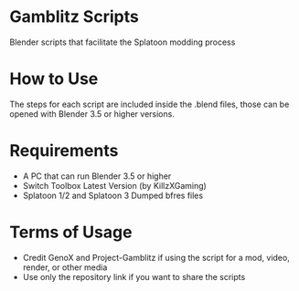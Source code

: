 # Gamblitz Scripts
Blender scripts that facilitate the Splatoon modding process

# How to Use
The steps for each script are included inside the .blend files, those can be opened with Blender 3.5 or higher versions.

# Requirements
- A PC that can run Blender 3.5 or higher
- Switch Toolbox Latest Version (by KillzXGaming)
- Splatoon 1/2 and Splatoon 3 Dumped bfres files

# Terms of Usage
- Credit GenoX and Project-Gamblitz if using the script for a mod, video, render, or other media
- Use only the repository link if you want to share the scripts